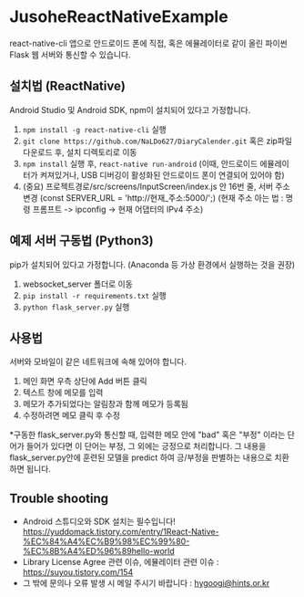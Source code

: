 # JusoheReactNativeExample
react-native-cli 앱으로 안드로이드 폰에 직접, 혹은 에뮬레이터로 같이 올린 파이썬 Flask 웹 서버와 통신할 수 있습니다.

## 설치법 (ReactNative)
Android Studio 및 Android SDK, npm이 설치되어 있다고 가정합니다.
1. `npm install -g react-native-cli` 실행
2. `git clone https://github.com/NaLDo627/DiaryCalender.git` 혹은 zip파일 다운로드 후, 설치 디렉토리로 이동
3. `npm install` 실행 후, `react-native run-android` (이때, 안드로이드 에뮬레이터가 켜져있거나, USB 디버깅이 활성화된 안드로이드 폰이 연결되어 있어야 함)
4. (중요) 프로젝트경로/src/screens/InputScreen/index.js 안 16번 줄, 서버 주소 변경
(const SERVER_URL = 'http://현재_주소:5000/';)
(현재 주소 아는 법 : 명령 프롬프트 -> ipconfig -> 현재 어댑터의 IPv4 주소)

## 예제 서버 구동법 (Python3)
pip가 설치되어 있다고 가정합니다. (Anaconda 등 가상 환경에서 실행하는 것을 권장)
1. websocket_server 폴더로 이동
2. `pip install -r requirements.txt` 실행
3. `python flask_server.py` 실행

## 사용법 
서버와 모바일이 같은 네트워크에 속해 있어야 합니다.
1. 메인 화면 우측 상단에 Add 버튼 클릭
2. 텍스트 창에 메모를 입력
3. 메모가 추가되었다는 알림창과 함께 메모가 등록됨
4. 수정하려면 메모 클릭 후 수정

*구동한 flask_server.py와 통신할 때, 입력한 메모 안에 "bad" 혹은 "부정" 이라는 단어가 들어가 있다면 이 단어는 부정, 그 외에는 긍정으로 처리합니다. 그 내용을 flask_server.py안에 훈련된 모델을 predict 하여 긍/부정을 판별하는 내용으로 치환하면 됩니다. 

## Trouble shooting
- Android 스튜디오와 SDK 설치는 필수입니다! <https://yuddomack.tistory.com/entry/1React-Native-%EC%84%A4%EC%B9%98%EC%99%80-%EC%8B%A4%ED%96%89hello-world>
- Library License Agree 관련 이슈, 에뮬레이터 관련 이슈 : <https://suyou.tistory.com/154>
- 그 밖에 문의나 오류 발생 시 메일 주시기 바랍니다 : hygoogi@hints.or.kr
